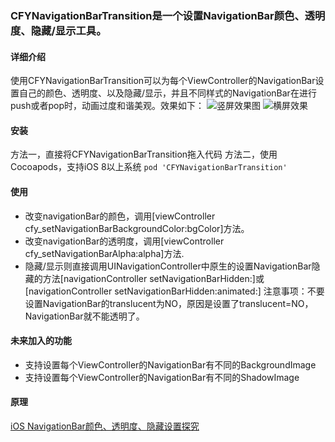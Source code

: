 ### CFYNavigationBarTransition是一个设置NavigationBar颜色、透明度、隐藏/显示工具。
#### 详细介绍
使用CFYNavigationBarTransition可以为每个ViewController的NavigationBar设置自己的颜色、透明度、以及隐藏/显示，并且不同样式的NavigationBar在进行push或者pop时，动画过度和谐美观。效果如下：
![竖屏效果图](http://om4qlnjqk.bkt.clouddn.com/CFY%E6%95%88%E6%9E%9C1.gif "竖屏效果图")
![横屏效果](http://om4qlnjqk.bkt.clouddn.com/CFY%E6%95%88%E6%9E%9C2.gif "横屏效果图")

#### 安装
方法一，直接将CFYNavigationBarTransition拖入代码
方法二，使用Cocoapods，支持iOS 8以上系统
 `pod 'CFYNavigationBarTransition'`

#### 使用
- 改变navigationBar的颜色，调用[viewController cfy\_setNavigationBarBackgroundColor:bgColor]方法。
- 改变navigationBar的透明度，调用[viewController cfy\_setNavigationBarAlpha:alpha]方法.
- 隐藏/显示则直接调用UINavigationController中原生的设置NavigationBar隐藏的方法[navigationController setNavigationBarHidden:]或[navigationController setNavigationBarHidden:animated:]
注意事项：不要设置NavigationBar的translucent为NO，原因是设置了translucent=NO，NavigationBar就不能透明了。

#### 未来加入的功能
- 支持设置每个ViewController的NavigationBar有不同的BackgroundImage
- 支持设置每个ViewController的NavigationBar有不同的ShadowImage

#### 原理
[iOS NavigationBar颜色、透明度、隐藏设置探究](http://www.jianshu.com/p/c7e6ed129b5c "iOS NavigationBar颜色、透明度、隐藏设置探究")